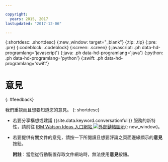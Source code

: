 ```yaml
---

copyright:
  years: 2015, 2017
lastupdated: "2017-12-06"

---
```


{:shortdesc: .shortdesc}
{:new_window: target="_blank"}
{:tip: .tip}
{:pre: .pre}
{:codeblock: .codeblock}
{:screen: .screen}
{:javascript: .ph data-hd-programlang='javascript'}
{:java: .ph data-hd-programlang='java'}
{:python: .ph data-hd-programlang='python'}
{:swift: .ph data-hd-programlang='swift'}

# 意見
{: #feedback}

我們重視而且想要知道您的意見。
{: shortdesc}

- 若要分享構想或建議 {{site.data.keyword.conversationfull}} 服務的新特性，請前往 [IBM Watson Ideas 入口網站 ![外部鏈結圖示](../../icons/launch-glyph.svg "外部鏈結圖示")](https://ibm-watson.ideas.aha.io/?project=WCS){: new_window}。

- 若要提供有關文件的意見，請按一下所閱讀且想要評論之頁面邊緣顯示的**意見**按鈕。

  **附註**：當您從行動裝置存取文件網站時，無法使用**意見**按鈕。

